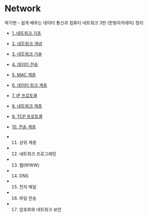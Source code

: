 # Network

박기현 - 쉽게 배우는 데이터 통신과 컴퓨터 네트워크 3판 (한빛아카데미) 정리

- [1. 네트워크 기초](./01%20%EB%84%A4%ED%8A%B8%EC%9B%8C%ED%81%AC%20%EA%B8%B0%EC%B4%88.md)


- [2. 네트워크 개념](./02%20%EB%84%A4%ED%8A%B8%EC%9B%8C%ED%81%AC%20%EA%B0%9C%EB%85%90.md)
- [3. 네트워크 기술](./03%20%EB%84%A4%ED%8A%B8%EC%9B%8C%ED%81%AC%20%EA%B8%B0%EC%88%A0.md)
- [4. 데이터 전송](./04%20%EB%8D%B0%EC%9D%B4%ED%84%B0%20%EC%A0%84%EC%86%A1.md)
- [5. MAC 계층](./05%20MAC%20%EA%B3%84%EC%B8%B5.md)
- [6. 데이터 링크 계층](./06%20%EB%8D%B0%EC%9D%B4%ED%84%B0%20%EB%A7%81%ED%81%AC%20%EA%B3%84%EC%B8%B5.md)
- [7. IP 프로토콜](./07%20IP%20%ED%94%84%EB%A1%9C%ED%86%A0%EC%BD%9C.md)
- [8. 네트워크 계층](./08%20%EB%84%A4%ED%8A%B8%EC%9B%8C%ED%81%AC%20%EA%B3%84%EC%B8%B5.md)
- [9. TCP 프로토콜](./09%20TCP%20%ED%94%84%EB%A1%9C%ED%86%A0%EC%BD%9C.md)
- [10. 전송 계층](./10%20%EC%A0%84%EC%86%A1%20%EA%B3%84%EC%B8%B5.md)
- 11. 상위 계층
- 12. 네트워크 프로그래밍
- 13. 웹(WWW)
- 14. DNS
- 15. 전자 메일
- 16. 파일 전송
- 17. 암호화와 네트워크 보안